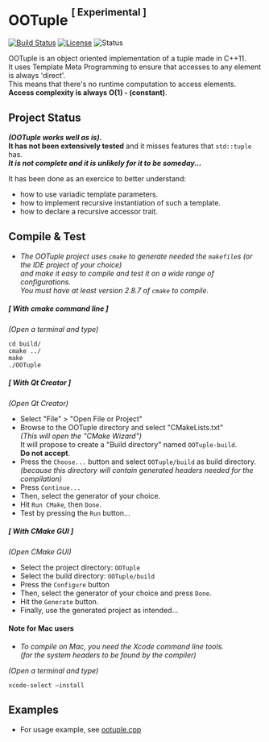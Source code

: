 # OOTuple <sup><sup>[ Experimental ]</sup></sup>

[![Build Status](https://travis-ci.org/tenphase/OOTuple.svg?branch=master)](https://travis-ci.org/tenphase/OOTuple)
[![License](https://img.shields.io/badge/license-mit-brightgreen.svg?style=flat)](LICENSE.md)
![Status](https://img.shields.io/badge/status-experimental-yellow.svg?style=flat)

OOTuple is an object oriented implementation of a tuple made in C++11.  
It uses Template Meta Programming to ensure that accesses to any element is always 'direct'.  
This means that there's no runtime computation to access elements.  
**Access complexity is always O(1) - (constant)**.

## Project Status

***(OOTuple works well as is).***  
**It has not been extensively tested** and it misses features that `std::tuple` has.  
***It is not complete and it is unlikely for it to be someday...***

It has been done as an exercice to better understand:
- how to use variadic template parameters.
- how to implement recursive instantiation of such a template.
- how to declare a recursive accessor trait.

## Compile & Test

- _The OOTuple project uses `cmake` to generate needed the `makefile`s (or the IDE project of your choice)  
  and make it easy to compile and test it on a wide range of configurations.  
  You must have at least version 2.8.7 of `cmake` to compile._


##### [ With cmake command line ]

_(Open a terminal and type)_
```
cd build/
cmake ../
make
./OOTuple
```


##### [ With Qt Creator ]

_(Open Qt Creator)_
- Select "File" > "Open File or Project"
- Browse to the OOTuple directory and select "CMakeLists.txt"  
  _(This will open the "CMake Wizard")_  
  It will propose to create a "Build directory" named `OOTuple-build`.  
  **Do not accept**.  
- Press the `Choose...` button and select `OOTuple/build` as build directory.  
  _(because this directory will contain generated headers needed for the compilation)_
- Press `Continue...`
- Then, select the generator of your choice.
- Hit `Run CMake`, then `Done`.
- Test by pressing the `Run` button...


##### [ With CMake GUI ]

_(Open CMake GUI)_
- Select the project directory: `OOTuple`
- Select the build directory: `OOTuple/build`
- Press the `Configure` button
- Then, select the generator of your choice and press `Done`.
- Hit the `Generate` button.
- Finally, use the generated project as intended...


#### Note for Mac users

- _To compile on Mac, you need the Xcode command line tools.  
  (for the system headers to be found by the compiler)_

_(Open a terminal and type)_
```
xcode-select —install
```

## Examples

- For usage example, see [ootuple.cpp](ootuple.cpp)
